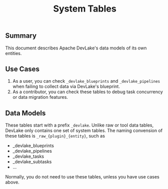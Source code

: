 ﻿---
title: "System Tables"
description: >
   Stores DevLake's own entities
sidebar_position: 4
---

## Summary

This document describes Apache DevLake's data models of its own entities.


## Use Cases

1. As a user, you can check `_devlake_blueprints` and `_devlake_pipelines` when failing to collect data via DevLake's blueprint.
2. As a contributor, you can check these tables to debug task concurrency or data migration features.


## Data Models

These tables start with a prefix `_devlake`. Unlike raw or tool data tables, DevLake only contains one set of system tables. The naming convension of these tables is `_raw_{plugin}_{entity}`, such as 
- _devlake_blueprints
- _devlake_pipelines
- _devlake_tasks
- _devlake_subtasks
- ...

Normally, you do not need to use these tables, unless you have use cases above.
